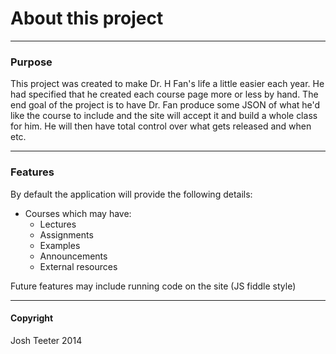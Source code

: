 # About this project
--------------------

### Purpose 

This project was created to make Dr. H Fan's life a little easier each year. He had specified that he created each course page more or less by hand. The end goal of the project is to have Dr. Fan produce some JSON of what he'd like the course to include and the site will accept it and build a whole class for him. He will then have total control over what gets released and when etc.

-----

### Features

By default the application will provide the following details:

* Courses which may have:
  * Lectures
  * Assignments
  * Examples
  * Announcements
  * External resources

Future features may include running code on the site (JS fiddle style)

-----

#### Copyright

Josh Teeter 2014
